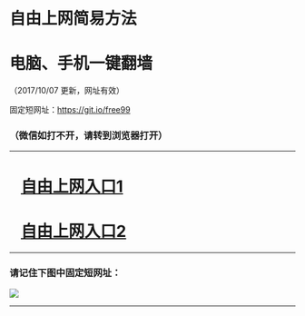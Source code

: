 ﻿# 自由上网简易方法

# 电脑、手机一键翻墙

（2017/10/07 更新，网址有效）

固定短网址：https://git.io/free99

### （微信如打不开，请转到浏览器打开）


***





# &nbsp;&nbsp; <a href="http://ft854823034.fwq-tz-1001.info/fwqtz01.html?t=100700116173 " target="_blank">自由上网入口1</a>
# &nbsp;&nbsp; <a href="http://ft2063910920.fwq-tz-1002.info/fwqtz02.html?t=10070017788 " target="_blank">自由上网入口2</a>
***

### 请记住下图中固定短网址：

<img src="https://s3-us-west-2.amazonaws.com/fwq-1001/yjfq-20170905okok.png" /> 


***

